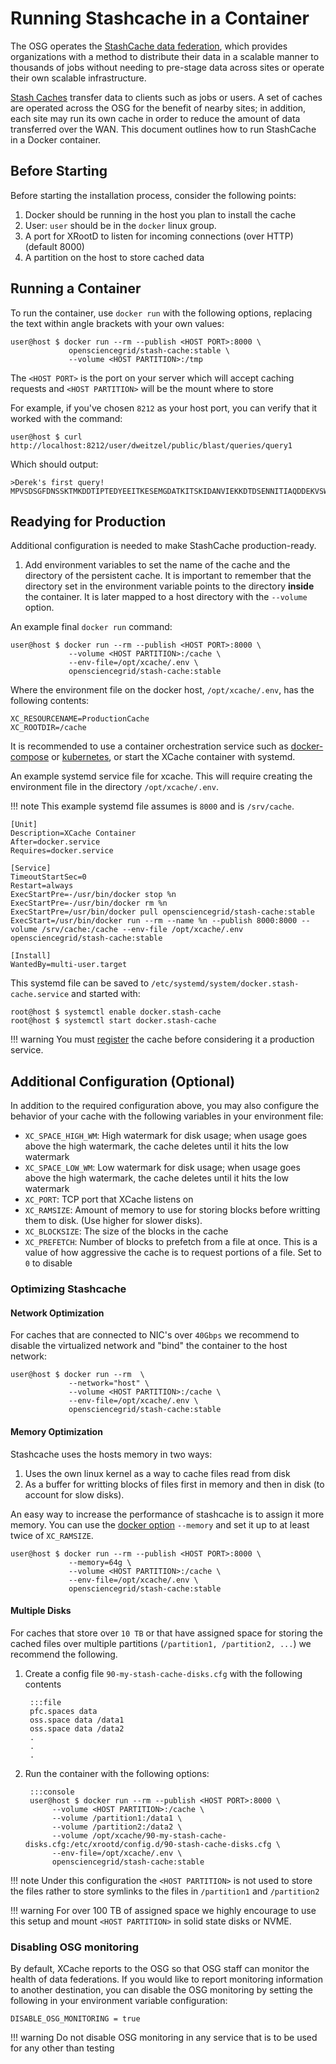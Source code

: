 Running Stashcache in a Container
=================================

The OSG operates the [StashCache data federation](/data/stashcache/overview), which
provides organizations with a method to distribute their data in a scalable manner to thousands of jobs without needing
to pre-stage data across sites or operate their own scalable infrastructure.

[Stash Caches](/data/stashcache/install-cache) transfer data to clients such as jobs or users. A set of caches are operated across the OSG for the benefit of nearby sites;
in addition, each site may run its own cache in order to reduce the amount of data transferred over the WAN.
This document outlines how to run StashCache in a Docker container.

Before Starting
---------------

Before starting the installation process, consider the following points:

1. Docker should be running in the host you plan to install the cache
1. User: `user` should be in the `docker` linux group.
1. A port for XRootD to listen for incoming connections (over HTTP) (default 8000)
1. A partition on the host to store cached data


Running a Container
-------------------

To run the container, use `docker run` with the following options, replacing the text within angle brackets with your
own values:

```console
user@host $ docker run --rm --publish <HOST PORT>:8000 \
             opensciencegrid/stash-cache:stable \
             --volume <HOST PARTITION>:/tmp
```

The `<HOST PORT>` is the port on your server which will accept caching requests and `<HOST PARTITION>` will be the mount where to store

For example, if you've chosen `8212` as your host port, you can verify that it worked with the command:

```console
user@host $ curl http://localhost:8212/user/dweitzel/public/blast/queries/query1
```

Which should output:

```
>Derek's first query!
MPVSDSGFDNSSKTMKDDTIPTEDYEEITKESEMGDATKITSKIDANVIEKKDTDSENNITIAQDDEKVSWLQRVVEFFE
```

Readying for Production
------------------------

Additional configuration is needed to make StashCache production-ready.

1. Add environment variables to set the name of the cache and the directory of the persistent cache.  It is important to remember that the directory set in the environment variable points to the directory **inside** the container.  It is later mapped to a host directory with the `--volume` option.

An example final `docker run` command:
```console
user@host $ docker run --rm --publish <HOST PORT>:8000 \
             --volume <HOST PARTITION>:/cache \
             --env-file=/opt/xcache/.env \
             opensciencegrid/stash-cache:stable
```

Where the environment file on the docker host, `/opt/xcache/.env`, has the following contents:
```file
XC_RESOURCENAME=ProductionCache
XC_ROOTDIR=/cache
```

It is recommended to use a container orchestration service such as [docker-compose](https://docs.docker.com/compose/) or [kubernetes](https://kubernetes.io/), or start the XCache container with systemd.

An example systemd service file for xcache.  This will require creating the environment file in the directory `/opt/xcache/.env`. 

!!! note
    This example systemd file assumes <HOST PORT> is `8000` and  <HOST PARTITION> is `/srv/cache`.

```file
[Unit]
Description=XCache Container
After=docker.service
Requires=docker.service

[Service]
TimeoutStartSec=0
Restart=always
ExecStartPre=-/usr/bin/docker stop %n
ExecStartPre=-/usr/bin/docker rm %n
ExecStartPre=/usr/bin/docker pull opensciencegrid/stash-cache:stable
ExecStart=/usr/bin/docker run --rm --name %n --publish 8000:8000 --volume /srv/cache:/cache --env-file /opt/xcache/.env opensciencegrid/stash-cache:stable

[Install]
WantedBy=multi-user.target
```

This systemd file can be saved to `/etc/systemd/system/docker.stash-cache.service` and started with:

```console
root@host $ systemctl enable docker.stash-cache
root@host $ systemctl start docker.stash-cache
```

!!! warning
    You must [register](/stashcache/install-cache/#registering-the-cache) the cache before considering it a production service.

Additional Configuration (Optional)
-----------------------------------

In addition to the required configuration above, you may also configure the behavior of your cache with the following variables in your environment file:

- `XC_SPACE_HIGH_WM`: High watermark for disk usage;
      when usage goes above the high watermark, the cache deletes until it hits the low watermark
- `XC_SPACE_LOW_WM`: Low watermark for disk usage;
      when usage goes above the high watermark, the cache deletes until it hits the low watermark
- `XC_PORT`: TCP port that XCache listens on
- `XC_RAMSIZE`: Amount of memory to use for storing blocks before writting them to disk. (Use higher for slower disks).
- `XC_BLOCKSIZE`: The size of the blocks in the cache
- `XC_PREFETCH`: Number of blocks to prefetch from a file at once. 
       This is a value of how aggressive the cache is to request portions of a file. Set to `0` to disable

### Optimizing Stashcache ###

#### Network Optimization ####

For caches that are connected to NIC's over `40Gbps` we recommend to disable the virtualized network and "bind" the container to the host network:

```console
user@host $ docker run --rm  \
             --network="host" \
             --volume <HOST PARTITION>:/cache \
             --env-file=/opt/xcache/.env \
             opensciencegrid/stash-cache:stable
```

#### Memory Optimization ####

Stashcache uses the hosts memory in two ways:

1. Uses the own linux kernel as a way to cache files read from disk
1. As a buffer for writting blocks of files first in memory and then in disk (to account for slow disks).

An easy way to increase the performance of stashcache is to assign it more memory. You can use the [docker option](https://docs.docker.com/config/containers/resource_constraints/#limit-a-containers-access-to-memory) `--memory` and set it up to at least twice of `XC_RAMSIZE`.

```console
user@host $ docker run --rm --publish <HOST PORT>:8000 \
             --memory=64g \
             --volume <HOST PARTITION>:/cache \
             --env-file=/opt/xcache/.env \
             opensciencegrid/stash-cache:stable
```


#### Multiple Disks ####

For caches that store over `10 TB` or that have assigned space for storing the cached files over multiple partitions (`/partition1, /partition2, ...`) we recommend the following.

1. Create a config file `90-my-stash-cache-disks.cfg` with the following contents

        :::file
        pfc.spaces data
        oss.space data /data1
        oss.space data /data2
        .
        .
        .

1. Run the container with the following options:

        :::console
        user@host $ docker run --rm --publish <HOST PORT>:8000 \
             --volume <HOST PARTITION>:/cache \
             --volume /partition1:/data1 \
             --volume /partition2:/data2 \
             --volume /opt/xcache/90-my-stash-cache-disks.cfg:/etc/xrootd/config.d/90-stash-cache-disks.cfg \
             --env-file=/opt/xcache/.env \
             opensciencegrid/stash-cache:stable

!!! note
    Under this configuration the `<HOST PARTITION>` is not used to store the files rather to store symlinks to the files in `/partition1` and `/partition2`

!!! warning
    For over 100 TB of assigned space we highly encourage to use this setup and mount `<HOST PARTITION>` in solid state disks or NVME.

### Disabling OSG monitoring ###

By default, XCache reports to the OSG so that OSG staff can monitor the health of data federations.
If you would like to report monitoring information to another destination, you can disable the OSG monitoring by setting
the following in your environment variable configuration:

```file
DISABLE_OSG_MONITORING = true
```

!!! warning
    Do not disable OSG monitoring in any service that is to be used for any other than testing
